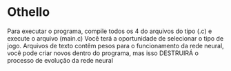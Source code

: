# Othello
Para executar o programa, compile todos os 4 do arquivos do tipo (.c) e execute o arquivo (main.c) 
Você terá a oportunidade de selecionar o tipo de jogo. Arquivos de texto contêm pesos para o funcionamento da rede neural, 
você pode criar novos dentro do programa, mas isso DESTRUIRÁ o processo de evolução da rede neural
